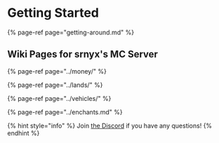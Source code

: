 # Getting Started

{% page-ref page="getting-around.md" %}

## Wiki Pages for srnyx's MC Server

{% page-ref page="../money/" %}

{% page-ref page="../lands/" %}

{% page-ref page="../vehicles/" %}

{% page-ref page="../enchants.md" %}

{% hint style="info" %}
Join [the Discord](https://srnyx.xyz/discord) if you have any questions!
{% endhint %}



